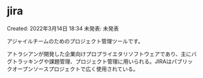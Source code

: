 # jira

Created: 2022年3月14日 18:34
未発表: 未発表

アジャイルチームのためのプロジェクト管理ツールです。

アトラシアンが開発した企業向けプロプライエタリソフトウェアであり、主にバグトラッキングや課題管理、プロジェクト管理に用いられる。JIRAはパブリックオープンソースプロジェクトで広く使用されている。